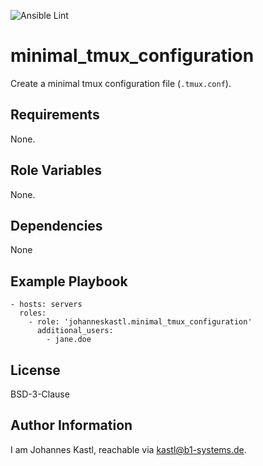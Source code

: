 ![Ansible Lint](https://github.com/johanneskastl/ansible-role-minimal_tmux_configuration/workflows/Ansible%20Lint/badge.svg)

minimal_tmux_configuration
=========

Create a minimal tmux configuration file (`.tmux.conf`).

Requirements
------------

None.

Role Variables
--------------

None.

Dependencies
------------

None

Example Playbook
----------------

    - hosts: servers
      roles:
        - role: 'johanneskastl.minimal_tmux_configuration'
          additional_users:
            - jane.doe

License
-------

BSD-3-Clause

Author Information
------------------

I am Johannes Kastl, reachable via kastl@b1-systems.de.
